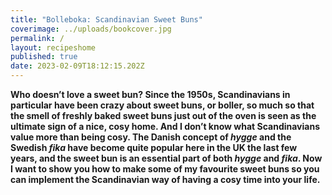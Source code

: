 ```yaml
---
title: "Bolleboka: Scandinavian Sweet Buns"
coverimage: ../uploads/bookcover.jpg
permalink: /
layout: recipeshome
published: true
date: 2023-02-09T18:12:15.202Z
---
```

**Who doesn’t love a sweet bun? Since the 1950s, Scandinavians in particular have been crazy about sweet buns, or boller, so much so that the smell of freshly baked sweet buns just out of the oven is seen as the ultimate sign of a nice, cosy home. And I don’t know what Scandinavians value more than being cosy. The Danish concept of *hygge* and the Swedish *fika* have become quite popular here in the UK the last few years, and the sweet bun is an essential part of both *hygge* and *fika*. Now I want to show you how to make some of my favourite sweet buns so you can implement the Scandinavian way of having a cosy time into your life.**